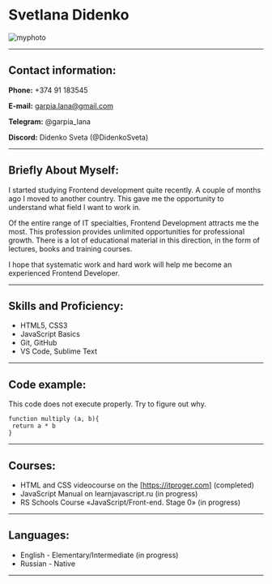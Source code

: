 # Svetlana Didenko
![myphoto](https://user-images.githubusercontent.com/106669577/172364616-2639adbe-e460-4548-876e-ac11da3eee67.jpg)
*******************
## Contact information:

 **Phone:** +374 91 183545
 
 **E-mail:** garpia.lana@gmail.com
 
 **Telegram:** @garpia_lana
 
 **Discord:** Didenko Sveta (@DidenkoSveta)
********************
## Briefly About Myself:

I started studying Frontend development quite recently. A couple of months ago I moved to another country. This gave me the opportunity to understand what field I want to work in.

Of the entire range of IT specialties, Frontend Development attracts me the most. This profession provides unlimited opportunities for professional growth. There is a lot of educational material in this direction, in the form of lectures, books and training courses.

I hope that systematic work and hard work will help me become an experienced Frontend Developer.
********************
## Skills and Proficiency:

+ HTML5, CSS3
+ JavaScript Basics
+ Git, GitHub
+ VS Code, Sublime Text
********************

## Code example:

This code does not execute properly. Try to figure out why.

```
function multiply (a, b){ 
 return a * b
}
```
********************

## Courses:

+ HTML and CSS videocourse on the [https://itproger.com] (completed)
+ JavaScript Manual on learnjavascript.ru (in progress)
+ RS Schools Course «JavaScript/Front-end. Stage 0» (in progress)
********************
## Languages:

+ English - Elementary/Intermediate (in progress)
+ Russian - Native
********************
